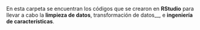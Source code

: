 En esta carpeta se encuentran los códigos que se crearon en __RStudio__ para llevar a cabo la __limpieza de datos__, transformación de datos__, e __ingeniería de características__. 
